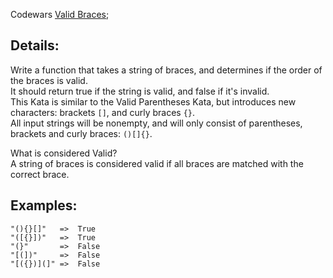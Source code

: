 Codewars [Valid Braces](http://www.codewars.com/kata/valid-braces/javascript);

Details:  
------
Write a function that takes a string of braces, and determines if the order of the braces is valid.  
It should return true if the string is valid, and false if it's invalid.   
This Kata is similar to the Valid Parentheses Kata, but introduces new characters: brackets `[]`, and curly braces `{}`.   
All input strings will be nonempty, and will only consist of parentheses, brackets and curly braces: `()[]{}`.   

What is considered Valid?   
A string of braces is considered valid if all braces are matched with the correct brace.   

Examples:   
------
`"(){}[]"   =>  True`   
`"([{}])"   =>  True`   
`"(}"       =>  False`  
`"[(])"     =>  False`  
`"[({})](]" =>  False`  
